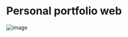 # Personal portfolio web

![image](https://github.com/user-attachments/assets/40951594-5399-486e-97c3-b79bc9d0b214)
